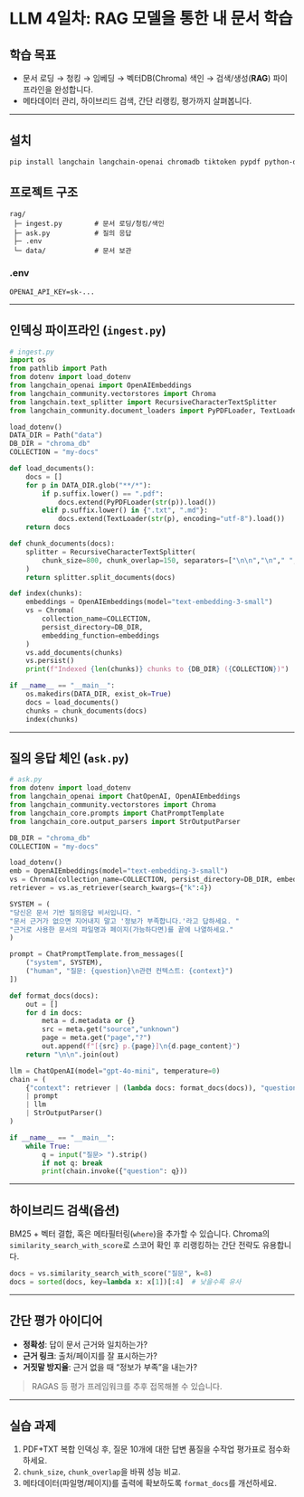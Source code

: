 # LLM 4일차: RAG 모델을 통한 내 문서 학습

## 학습 목표
- 문서 로딩 → 청킹 → 임베딩 → 벡터DB(Chroma) 색인 → 검색/생성(**RAG**) 파이프라인을 완성합니다.
- 메타데이터 관리, 하이브리드 검색, 간단 리랭킹, 평가까지 살펴봅니다.

---

## 설치
```bash
pip install langchain langchain-openai chromadb tiktoken pypdf python-dotenv
```

## 프로젝트 구조
```
rag/
 ├─ ingest.py        # 문서 로딩/청킹/색인
 ├─ ask.py           # 질의 응답
 ├─ .env
 └─ data/            # 문서 보관
```

### .env
```
OPENAI_API_KEY=sk-...
```

---

## 인덱싱 파이프라인 (`ingest.py`)
```python
# ingest.py
import os
from pathlib import Path
from dotenv import load_dotenv
from langchain_openai import OpenAIEmbeddings
from langchain_community.vectorstores import Chroma
from langchain.text_splitter import RecursiveCharacterTextSplitter
from langchain_community.document_loaders import PyPDFLoader, TextLoader

load_dotenv()
DATA_DIR = Path("data")
DB_DIR = "chroma_db"
COLLECTION = "my-docs"

def load_documents():
    docs = []
    for p in DATA_DIR.glob("**/*"):
        if p.suffix.lower() == ".pdf":
            docs.extend(PyPDFLoader(str(p)).load())
        elif p.suffix.lower() in {".txt", ".md"}:
            docs.extend(TextLoader(str(p), encoding="utf-8").load())
    return docs

def chunk_documents(docs):
    splitter = RecursiveCharacterTextSplitter(
        chunk_size=800, chunk_overlap=150, separators=["\n\n","\n"," ",""]
    )
    return splitter.split_documents(docs)

def index(chunks):
    embeddings = OpenAIEmbeddings(model="text-embedding-3-small")
    vs = Chroma(
        collection_name=COLLECTION,
        persist_directory=DB_DIR,
        embedding_function=embeddings
    )
    vs.add_documents(chunks)
    vs.persist()
    print(f"Indexed {len(chunks)} chunks to {DB_DIR} ({COLLECTION})")

if __name__ == "__main__":
    os.makedirs(DATA_DIR, exist_ok=True)
    docs = load_documents()
    chunks = chunk_documents(docs)
    index(chunks)
```

---

## 질의 응답 체인 (`ask.py`)
```python
# ask.py
from dotenv import load_dotenv
from langchain_openai import ChatOpenAI, OpenAIEmbeddings
from langchain_community.vectorstores import Chroma
from langchain_core.prompts import ChatPromptTemplate
from langchain_core.output_parsers import StrOutputParser

DB_DIR = "chroma_db"
COLLECTION = "my-docs"

load_dotenv()
emb = OpenAIEmbeddings(model="text-embedding-3-small")
vs = Chroma(collection_name=COLLECTION, persist_directory=DB_DIR, embedding_function=emb)
retriever = vs.as_retriever(search_kwargs={"k":4})

SYSTEM = (
"당신은 문서 기반 질의응답 비서입니다. "
"문서 근거가 없으면 지어내지 말고 '정보가 부족합니다.'라고 답하세요. "
"근거로 사용한 문서의 파일명과 페이지(가능하다면)를 끝에 나열하세요."
)

prompt = ChatPromptTemplate.from_messages([
    ("system", SYSTEM),
    ("human", "질문: {question}\n관련 컨텍스트: {context}")
])

def format_docs(docs):
    out = []
    for d in docs:
        meta = d.metadata or {}
        src = meta.get("source","unknown")
        page = meta.get("page","?")
        out.append(f"[{src} p.{page}]\n{d.page_content}")
    return "\n\n".join(out)

llm = ChatOpenAI(model="gpt-4o-mini", temperature=0)
chain = (
    {"context": retriever | (lambda docs: format_docs(docs)), "question": lambda x: x["question"]}
    | prompt
    | llm
    | StrOutputParser()
)

if __name__ == "__main__":
    while True:
        q = input("질문> ").strip()
        if not q: break
        print(chain.invoke({"question": q}))
```

---

## 하이브리드 검색(옵션)
BM25 + 벡터 결합, 혹은 메타필터링(`where`)을 추가할 수 있습니다. Chroma의 `similarity_search_with_score`로 스코어 확인 후 리랭킹하는 간단 전략도 유용합니다.

```python
docs = vs.similarity_search_with_score("질문", k=8)
docs = sorted(docs, key=lambda x: x[1])[:4]  # 낮을수록 유사
```

---

## 간단 평가 아이디어
- **정확성**: 답이 문서 근거와 일치하는가?
- **근거 링크**: 출처/페이지를 잘 표시하는가?
- **거짓말 방지율**: 근거 없을 때 “정보가 부족”을 내는가?

> RAGAS 등 평가 프레임워크를 추후 접목해볼 수 있습니다.

---

## 실습 과제
1) PDF+TXT 복합 인덱싱 후, 질문 10개에 대한 답변 품질을 수작업 평가표로 점수화하세요.  
2) `chunk_size`, `chunk_overlap`을 바꿔 성능 비교.  
3) 메타데이터(파일명/페이지)를 출력에 확보하도록 `format_docs`를 개선하세요.
